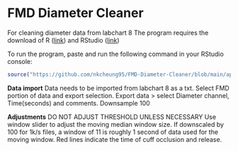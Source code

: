 # FMD Diameter Cleaner
 For cleaning diameter data from labchart 8
 The program requires the download of R ([link](https://mirror.rcg.sfu.ca/mirror/CRAN/)) and RStudio ([link](https://posit.co/downloads/)) 

To run the program, paste and run the following command in your RStudio console:
```R
source("https://github.com/nkcheung95/FMD-Diameter-Cleaner/blob/main/app.R?raw=TRUE")
```

 
**Data import**
Data needs to be imported from labchart 8 as a txt.
Select FMD portion of data and export selection.
Export data > select Diameter channel, Time(seconds) and comments.
Downsample 100

**Adjustments**
DO NOT ADJUST THRESHOLD UNLESS NECESSARY
Use window slider to adjust the moving median window size. If downscaled by 100 for 1k/s files, a window of 11 is roughly 1 second of data used for the moving window.
 Red lines indicate the time of cuff occlusion and release.


